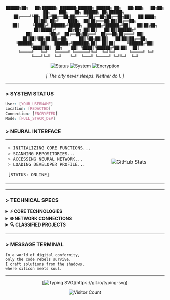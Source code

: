 <!-- CYBERPUNK NOIR GITHUB PROFILE -->

<div align="center">
  
  <!-- ASCII Art Header -->
  ```
  ██████╗██╗   ██╗██████╗ ███████╗██████╗ ██████╗ ██╗   ██╗███╗   ██╗██╗  ██╗    ███╗   ██╗ ██████╗ ██╗██████╗ 
  ██╔════╝╚██╗ ██╔╝██╔══██╗██╔════╝██╔══██╗██╔══██╗██║   ██║████╗  ██║██║ ██╔╝    ████╗  ██║██╔═══██╗██║██╔══██╗
  ██║      ╚████╔╝ ██████╔╝█████╗  ██████╔╝██████╔╝██║   ██║██╔██╗ ██║█████╔╝     ██╔██╗ ██║██║   ██║██║██████╔╝
  ██║       ╚██╔╝  ██╔══██╗██╔══╝  ██╔══██╗██╔═══╝ ██║   ██║██║╚██╗██║██╔═██╗     ██║╚██╗██║██║   ██║██║██╔══██╗
  ╚██████╗   ██║   ██████╔╝███████╗██║  ██║██║     ╚██████╔╝██║ ╚████║██║  ██╗    ██║ ╚████║╚██████╔╝██║██║  ██║
   ╚═════╝   ╚═╝   ╚═════╝ ╚══════╝╚═╝  ╚═╝╚═╝      ╚═════╝ ╚═╝  ╚═══╝╚═╝  ╚═╝    ╚═╝  ╚═══╝ ╚═════╝ ╚═╝╚═╝  ╚═╝
  ```
  
  <p align="center">
    <img src="https://img.shields.io/badge/STATUS-ONLINE-8A2BE2?style=for-the-badge&logoColor=white" alt="Status" />
    <img src="https://img.shields.io/badge/SYSTEM-ARCH/MAC-FF6347?style=for-the-badge&logoColor=white" alt="System" />
    <img src="https://img.shields.io/badge/ENCRYPTION-ACTIVE-00FF00?style=for-the-badge&logoColor=white" alt="Encryption" />
  </p>
  
  <p align="center">
    <i>[ The city never sleeps. Neither do I. ]</i>
  </p>
  
</div>

---

### > SYSTEM STATUS
```css
User: [YOUR_USERNAME]
Location: [REDACTED]
Connection: [ENCRYPTED]
Mode: [FULL_STACK_DEV]
```

### > NEURAL INTERFACE

<table>
<tr>
<td width="50%">

```bash
> INITIALIZING CORE FUNCTIONS...
> SCANNING REPOSITORIES...
> ACCESSING NEURAL NETWORK...
> LOADING DEVELOPER PROFILE...

[STATUS: ONLINE]
```

</td>
<td width="50%">

<div align="center">
  
<!-- Replace with an appropriate image URL that fits the aesthetic -->
<!-- 
![Cyberpunk Profile](https://your-image-url-here.jpg)
-->

<!-- Or use a GitHub stats card with custom theme -->
<img src="https://github-readme-stats.vercel.app/api?username=YOUR_USERNAME&show_icons=true&theme=radical&bg_color=0D1117&title_color=FF6347&icon_color=8A2BE2&text_color=FFFFFF&border_color=8A2BE2" alt="GitHub Stats" />

</div>

</td>
</tr>
</table>

---

### > TECHNICAL SPECS

<details>
<summary><b>⚡ CORE TECHNOLOGIES</b></summary>
<br>

```python
# Core tech stack decrypted:
tech_stack = {
    "languages": ["Python", "JavaScript", "Rust", "TypeScript"],
    "frontend": ["React", "Vue.js", "Next.js"],
    "backend": ["Django", "Node.js", "FastAPI"],
    "databases": ["PostgreSQL", "MongoDB", "Redis"],
    "devops": ["Docker", "Kubernetes", "CI/CD"],
    "security": ["Encryption", "Penetration Testing", "Zero Trust"],
}
```
</details>

<details>
<summary><b>🌐 NETWORK CONNECTIONS</b></summary>
<br>
<div align="center">

<!-- Replace these with your actual social links -->
[![LinkedIn](https://img.shields.io/badge/LinkedIn-0077B5?style=for-the-badge&logo=linkedin&logoColor=white)](https://linkedin.com/in/YOUR_USERNAME)
[![Twitter](https://img.shields.io/badge/Twitter-1DA1F2?style=for-the-badge&logo=twitter&logoColor=white)](https://twitter.com/YOUR_USERNAME)
[![Dev.to](https://img.shields.io/badge/dev.to-0A0A0A?style=for-the-badge&logo=dev.to&logoColor=white)](https://dev.to/YOUR_USERNAME)

</div>
</details>

<details>
<summary><b>🔍 CLASSIFIED PROJECTS</b></summary>
<br>

| PROJECT CODENAME | STATUS | CLASSIFICATION |
|------------------|--------|----------------|
| [Project Nexus](https://github.com/YOUR_USERNAME/project-link) | ACTIVE | AI/ML Integration |
| [Shadow Protocol](https://github.com/YOUR_USERNAME/project-link) | IN PROGRESS | Security Framework |
| [Neon Dreams](https://github.com/YOUR_USERNAME/project-link) | PROTOTYPE | UI/UX Design System |
| [Phantom Data](https://github.com/YOUR_USERNAME/project-link) | CLASSIFIED | Data Analysis Tools |

</details>

---

### > MESSAGE TERMINAL

```
In a world of digital conformity,
only the code rebels survive.
I craft solutions from the shadows,
where silicon meets soul.
```

---

<div align="center">

<!-- Animated typing effect - appears as a terminal -->
[![Typing SVG](https://readme-typing-svg.herokuapp.com?font=Share+Tech+Mono&size=18&duration=3000&pause=1000&color=FF6347&center=true&vCenter=true&width=435&lines=Navigating+the+digital+underworld;Building+tomorrow's+solutions+today;Coding+from+the+shadows;Signal+transmission+active...)](https://git.io/typing-svg)

<!-- Visitor counter that fits the aesthetic -->
<img src="https://profile-counter.glitch.me/{YOUR_USERNAME}/count.svg" alt="Visitor Count" />

</div>

<!-- Hidden message in HTML comment for those who inspect the code -->
<!-- The night city breathes in binary. Those who see beyond the veil, contact: YOUR_EMAIL@domain.com -->
